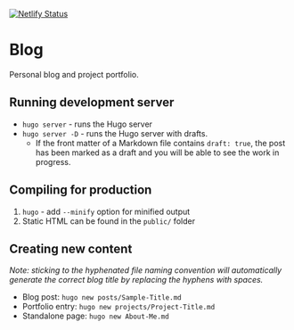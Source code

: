 [![Netlify Status](https://api.netlify.com/api/v1/badges/6d4ad44a-95a5-4b2b-b0e4-f9a8c55ee681/deploy-status)](https://app.netlify.com/sites/syntax-cauliflower/deploys)
# Blog

Personal blog and project portfolio.

## Running development server

* `hugo server` - runs the Hugo server
* `hugo server -D` - runs the Hugo server with drafts. 
  * If the front matter of a Markdown file contains `draft: true`, the post has been marked as a draft and you will be able to see the work in progress.

## Compiling for production

1. `hugo` - add `--minify` option for minified output
2. Static HTML can be found in the `public/` folder

## Creating new content

_Note: sticking to the hyphenated file naming convention will automatically generate the correct blog title by replacing the hyphens with spaces._

* Blog post: `hugo new posts/Sample-Title.md`
* Portfolio entry: `hugo new projects/Project-Title.md`
* Standalone page: `hugo new About-Me.md`